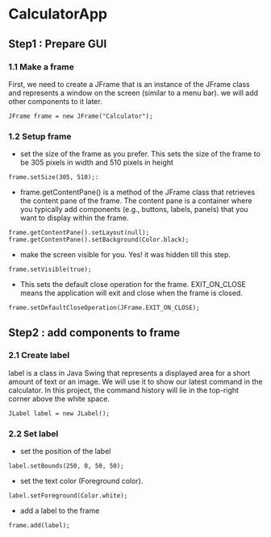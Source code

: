 # CalculatorApp
## Step1 : Prepare GUI
### 1.1 Make a frame
First, we need to create a JFrame that is an instance of the JFrame class and represents a window on the screen (similar to a menu bar). we will add other components to it later.
```
JFrame frame = new JFrame("Calculator");
```
### 1.2 Setup frame
- set the size of the frame as you prefer. This sets the size of the frame to be 305 pixels in width and 510 pixels in height
```
frame.setSize(305, 510);:
```
- frame.getContentPane() is a method of the JFrame class that retrieves the content pane of the frame. The content pane is a container where you typically add components (e.g., buttons, labels, panels) that you want to display within the frame.
```
frame.getContentPane().setLayout(null);
frame.getContentPane().setBackground(Color.black);
```
- make the screen visible for you. Yes! it was hidden till this step.
```
frame.setVisible(true);
```
- This sets the default close operation for the frame. EXIT_ON_CLOSE means the application will exit and close when the frame is closed.
```
frame.setDefaultCloseOperation(JFrame.EXIT_ON_CLOSE);
```
## Step2 : add components to frame
### 2.1 Create label
label is a class in Java Swing that represents a displayed area for a short amount of text or an image. We will use it to show our latest command in the calculator. In this project, the command history will lie in the top-right corner above the white space.
```
JLabel label = new JLabel();
```
### 2.2 Set label
- set the position of the label
```
label.setBounds(250, 0, 50, 50);
```
- set the text color (Foreground color).
```
label.setForeground(Color.white);
```
- add a label to the frame
```
frame.add(label);
```
